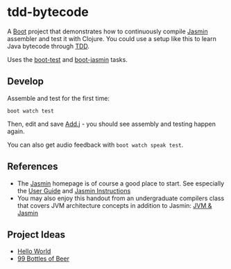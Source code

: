 # tdd-bytecode

A [Boot] project that demonstrates how to continuously compile
[Jasmin] assembler and test it with Clojure.  You could use a setup
like this to learn Java bytecode through [TDD].

Uses the [boot-test] and [boot-jasmin] tasks.

## Develop

Assemble and test for the first time:

    boot watch test

Then, edit and save [Add.j](src/adder/Add.j) - you should see assembly
and testing happen again.

You can also get audio feedback with `boot watch speak test`.

## References

* The [Jasmin] homepage is of course a good place to start.  See especially the [User Guide](http://jasmin.sourceforge.net/guide.html) and [Jasmin Instructions](http://jasmin.sourceforge.net/instructions.html)
* You may also enjoy this handout from an undergraduate compilers class that covers JVM architecture concepts in addition to Jasmin: [JVM & Jasmin](http://www.csc.villanova.edu/~tway/courses/csc8505/s2011/handouts/JVM%20and%20Jasmin.pdf)

## Project Ideas

* [Hello World](http://en.wikipedia.org/wiki/%22Hello,_world!%22_program)
* [99 Bottles of Beer](http://en.wikipedia.org/wiki/99_Bottles_of_Beer)

[Boot]: http://boot-clj.com/
[Jasmin]: http://jasmin.sourceforge.net/
[boot-test]: https://github.com/adzerk/boot-test
[boot-jasmin]: https://github.com/alandipert/boot-jasmin
[TDD]: http://en.wikipedia.org/wiki/Test-driven_development


